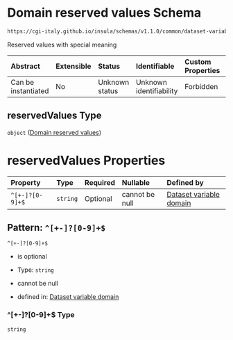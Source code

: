 # Domain reserved values Schema

```txt
https://cgi-italy.github.io/insula/schemas/v1.1.0/common/dataset-variable-domain.schema.json#/$defs/numericDomain/properties/reservedValues
```

Reserved values with special meaning

| Abstract            | Extensible | Status         | Identifiable            | Custom Properties | Additional Properties | Access Restrictions | Defined In                                                                                                         |
| :------------------ | :--------- | :------------- | :---------------------- | :---------------- | :-------------------- | :------------------ | :----------------------------------------------------------------------------------------------------------------- |
| Can be instantiated | No         | Unknown status | Unknown identifiability | Forbidden         | Allowed               | none                | [dataset-variable-domain.schema.json\*](schemas/common/dataset-variable-domain.schema.json) |

## reservedValues Type

`object` ([Domain reserved values](dataset-variable-domain-defs-numeric-domain-properties-domain-reserved-values.md))

# reservedValues Properties

| Property        | Type     | Required | Nullable       | Defined by                                                                                                                                                                                                                                                                                                         |
| :-------------- | :------- | :------- | :------------- | :----------------------------------------------------------------------------------------------------------------------------------------------------------------------------------------------------------------------------------------------------------------------------------------------------------------- |
| `^[+-]?[0-9]+$` | `string` | Optional | cannot be null | [Dataset variable domain](dataset-variable-domain-defs-numeric-domain-properties-domain-reserved-values-patternproperties--0-9.md) |

## Pattern: `^[+-]?[0-9]+$`



`^[+-]?[0-9]+$`

* is optional

* Type: `string`

* cannot be null

* defined in: [Dataset variable domain](dataset-variable-domain-defs-numeric-domain-properties-domain-reserved-values-patternproperties--0-9.md)

### ^\[+-]?\[0-9]+$ Type

`string`
